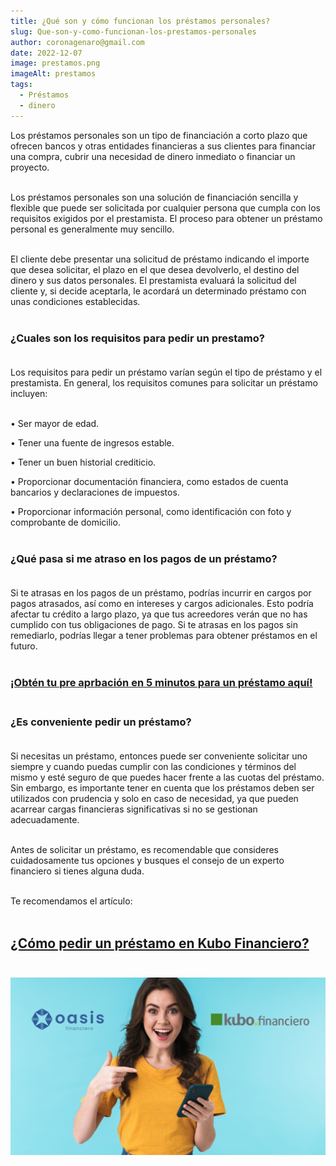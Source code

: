 ```yaml
---
title: ¿Qué son y cómo funcionan los préstamos personales?
slug: Que-son-y-como-funcionan-los-prestamos-personales
author: coronagenaro@gmail.com
date: 2022-12-07
image: prestamos.png
imageAlt: prestamos
tags:
  - Préstamos
  - dinero
---
```

Los préstamos personales son un tipo de financiación a corto plazo que ofrecen bancos y otras entidades financieras a sus clientes para financiar una compra, cubrir una necesidad de dinero inmediato o financiar un proyecto. <br/><br/>

Los préstamos personales son una solución de financiación sencilla y flexible que puede ser solicitada por cualquier persona que cumpla con los requisitos exigidos por el prestamista. El proceso para obtener un préstamo personal es generalmente muy sencillo. <br/><br/>

El cliente debe presentar una solicitud de préstamo indicando el importe que desea solicitar, el plazo en el que desea devolverlo, el destino del dinero y sus datos personales. El prestamista evaluará la solicitud del cliente y, si decide aceptarla, le acordará un determinado préstamo con unas condiciones establecidas.<br/><br/><!--StartFragment-->

### **¿Cuales son los requisitos para pedir un prestamo?** <br/><br/>

Los requisitos para pedir un préstamo varían según el tipo de préstamo y el prestamista. En general, los requisitos comunes para solicitar un préstamo incluyen: <br/><br/>

• Ser mayor de edad. 

• Tener una fuente de ingresos estable. 

• Tener un buen historial crediticio. 

• Proporcionar documentación financiera, como estados de cuenta bancarios y declaraciones de impuestos.

 • Proporcionar información personal, como identificación con foto y comprobante de domicilio.<br/><br/>

### **¿Qué pasa si me atraso en los pagos de un préstamo? <br/><br/>**

Si te atrasas en los pagos de un préstamo, podrías incurrir en cargos por pagos atrasados, así como en intereses y cargos adicionales. Esto podría afectar tu crédito a largo plazo, ya que tus acreedores verán que no has cumplido con tus obligaciones de pago. Si te atrasas en los pagos sin remediarlo, podrías llegar a tener problemas para obtener préstamos en el futuro.<br/><br/>

### **[¡O﻿btén tu pre aprbación en 5 minutos para un préstamo aquí!](http://tracking.credy.eu/aff_c?offer_id=1106&aff_id=3802)**<br/><br/>

### [](http://tracking.credy.eu/aff_c?offer_id=1106&aff_id=3802)**[](http://tracking.credy.eu/aff_c?offer_id=1106&aff_id=3802)¿Es conveniente pedir un préstamo?**<br/><br/>

Si necesitas un préstamo, entonces puede ser conveniente solicitar uno siempre y cuando puedas cumplir con las condiciones y términos del mismo y esté seguro de que puedes hacer frente a las cuotas del préstamo. Sin embargo, es importante tener en cuenta que los préstamos deben ser utilizados con prudencia y solo en caso de necesidad, ya que pueden acarrear cargas financieras significativas si no se gestionan adecuadamente. <br/><br/>

Antes de solicitar un préstamo, es recomendable que consideres cuidadosamente tus opciones y busques el consejo de un experto financiero si tienes alguna duda.<br/><br/>

T﻿e recomendamos el artículo: <br/><br/>

## **[¿Cómo pedir un préstamo en Kubo Financiero?](https://www.oasisfinanciero.mx/blog/2022-12-16/como-pedir-un-prestamo-en-kubo-financiero/)** <br/><br/>

![](kubofinanciero.png)

<!--EndFragment-->